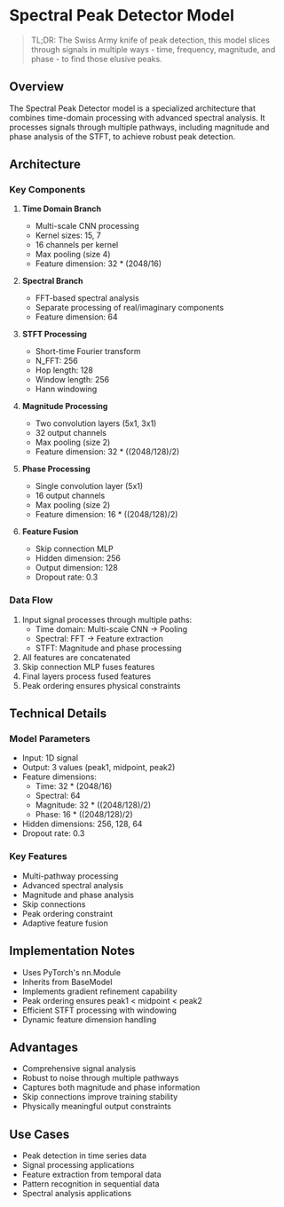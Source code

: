 # Spectral Peak Detector Model

> TL;DR: The Swiss Army knife of peak detection, this model slices through signals in multiple ways - time, frequency, magnitude, and phase - to find those elusive peaks.

## Overview
The Spectral Peak Detector model is a specialized architecture that combines time-domain processing with advanced spectral analysis. It processes signals through multiple pathways, including magnitude and phase analysis of the STFT, to achieve robust peak detection.

## Architecture

### Key Components
1. **Time Domain Branch**
   - Multi-scale CNN processing
   - Kernel sizes: 15, 7
   - 16 channels per kernel
   - Max pooling (size 4)
   - Feature dimension: 32 * (2048/16)

2. **Spectral Branch**
   - FFT-based spectral analysis
   - Separate processing of real/imaginary components
   - Feature dimension: 64

3. **STFT Processing**
   - Short-time Fourier transform
   - N_FFT: 256
   - Hop length: 128
   - Window length: 256
   - Hann windowing

4. **Magnitude Processing**
   - Two convolution layers (5x1, 3x1)
   - 32 output channels
   - Max pooling (size 2)
   - Feature dimension: 32 * ((2048/128)/2)

5. **Phase Processing**
   - Single convolution layer (5x1)
   - 16 output channels
   - Max pooling (size 2)
   - Feature dimension: 16 * ((2048/128)/2)

6. **Feature Fusion**
   - Skip connection MLP
   - Hidden dimension: 256
   - Output dimension: 128
   - Dropout rate: 0.3

### Data Flow
1. Input signal processes through multiple paths:
   - Time domain: Multi-scale CNN → Pooling
   - Spectral: FFT → Feature extraction
   - STFT: Magnitude and phase processing
2. All features are concatenated
3. Skip connection MLP fuses features
4. Final layers process fused features
5. Peak ordering ensures physical constraints

## Technical Details

### Model Parameters
- Input: 1D signal
- Output: 3 values (peak1, midpoint, peak2)
- Feature dimensions:
  - Time: 32 * (2048/16)
  - Spectral: 64
  - Magnitude: 32 * ((2048/128)/2)
  - Phase: 16 * ((2048/128)/2)
- Hidden dimensions: 256, 128, 64
- Dropout rate: 0.3

### Key Features
- Multi-pathway processing
- Advanced spectral analysis
- Magnitude and phase analysis
- Skip connections
- Peak ordering constraint
- Adaptive feature fusion

## Implementation Notes
- Uses PyTorch's nn.Module
- Inherits from BaseModel
- Implements gradient refinement capability
- Peak ordering ensures peak1 < midpoint < peak2
- Efficient STFT processing with windowing
- Dynamic feature dimension handling

## Advantages
- Comprehensive signal analysis
- Robust to noise through multiple pathways
- Captures both magnitude and phase information
- Skip connections improve training stability
- Physically meaningful output constraints

## Use Cases
- Peak detection in time series data
- Signal processing applications
- Feature extraction from temporal data
- Pattern recognition in sequential data
- Spectral analysis applications 